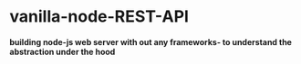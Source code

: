 # vanilla-node-REST-API
#### building node-js web server with out any frameworks- to understand the abstraction under the hood
